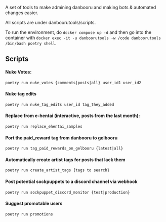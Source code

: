 A set of tools to make admining danbooru and making bots & automated changes easier.

All scripts are under danboorutools/scripts.

To run the environment, do `docker compose up -d` and then go into the container with `docker exec -it -u danboorutools -w /code danboorutools /bin/bash poetry shell`.


## Scripts

#### Nuke Votes:
```
poetry run nuke_votes {comments|posts|all} user_id1 user_id2
```

#### Nuke tag edits
```
poetry run nuke_tag_edits user_id tag_they_added
```


#### Replace from e-hentai (interactive, posts from the last month):
```
poetry run replace_ehentai_samples
```


#### Port the paid_reward tag from danbooru to gelbooru
```
poetry run tag_paid_rewards_on_gelbooru {latest|all}
```


#### Automatically create artist tags for posts that lack them
```
poetry run create_artist_tags {tags to search}
```


#### Post potential sockpuppets to a discord channel via webhook
```
poetry run sockpuppet_discord_monitor {test|production}
```


#### Suggest promotable users
```
poetry run promotions
```
